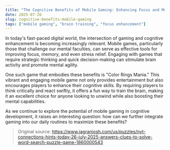 ```yaml
---
title: "The Cognitive Benefits of Mobile Gaming: Enhancing Focus and Memory"
date: 2025-07-26
slug: cognitive-benefits-mobile-gaming
tags: ["mobile gaming", "brain training", "focus enhancement"]
---
```


In today's fast-paced digital world, the intersection of gaming and cognitive enhancement is becoming increasingly relevant. Mobile games, particularly those that challenge our mental faculties, can serve as effective tools for improving focus, memory, and even stress relief. Engaging with games that require strategic thinking and quick decision-making can stimulate brain activity and promote mental agility.

One such game that embodies these benefits is "Color Rings Mania." This vibrant and engaging mobile game not only provides entertainment but also encourages players to enhance their cognitive skills. By requiring players to think critically and react swiftly, it offers a fun way to train the brain, making it an excellent choice for anyone looking to unwind while also boosting their mental capabilities. 

As we continue to explore the potential of mobile gaming in cognitive development, it raises an interesting question: how can we further integrate gaming into our daily routines to maximize these benefits? 

> Original source: https://www.jagranjosh.com/us/puzzles/nyt-connections-hints-today-26-july-2025-answers-clues-to-solve-word-search-puzzle-game-1860000543